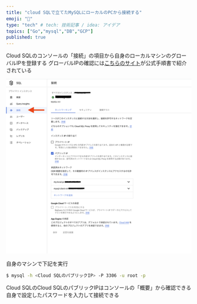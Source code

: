 ```yaml
---
title: "cloud SQLで立てたMySQLにローカルのPCから接続する"
emoji: "🔖"
type: "tech" # tech: 技術記事 / idea: アイデア
topics: ["Go","mysql","DB","GCP"]
published: true
---
```



Cloud SQLのコンソールの「接続」の項目から自身のローカルマシンのグローバルIPを登録する
グローバルIPの確認には[こちらのサイト](http://ipv4.whatismyv6.com)が公式手順書で紹介されている

![](/images/cloudsql.png)

自身のマシンで下記を実行

```bash
$ mysql -h <Cloud SQLのパブリックIP> -P 3306 -u root -p
```

Cloud SQLのCloud SQLのパブリックIPはコンソールの「概要」から確認できる
自身で設定したパスワードを入力して接続できる
